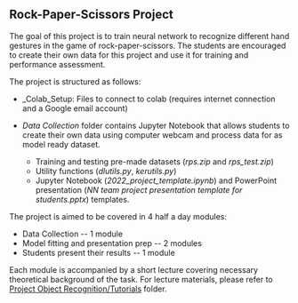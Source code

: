 ## Rock-Paper-Scissors Project

The goal of this project is to train neural network to recognize different hand gestures in the game of rock-paper-scissors. The students are encouraged to create their own data for this project and use it for training and performance assessment.

The project is structured as follows:

- _Colab_Setup: Files to connect to colab (requires internet connection  and a Google email account)

- _Data Collection_ folder contains Jupyter Notebook that allows students to create their own data using computer webcam and process data for as model ready dataset.

  - Training and testing pre-made datasets (_rps.zip_ and _rps\_test.zip_)
  - Utility functions (_dlutils.py_, _kerutils.py_)
  - Jupyter Notebook (_2022\_project\_template.ipynb_) and PowerPoint presentation (_NN team project presentation template for students.pptx_) templates.


The project is aimed to be covered in 4 half a day modules:

- Data Collection -- 1 module
- Model fitting and presentation prep -- 2 modules
- Students present their results -- 1 module

Each module is accompanied by a short lecture covering necessary theoretical background of the task. For lecture materials, please refer to [Project Object Recognition/Tutorials](https://github.com/DSAISummerCamp/dscamp_public/tree/master/Project%20Object%20Recognition/Tutorials) folder.
